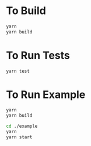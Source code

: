 # To Build

```bash
yarn
yarn build
```

# To Run Tests

```bash
yarn test
```

# To Run Example

```bash
yarn
yarn build
```

```bash
cd ./example
yarn
yarn start
```
